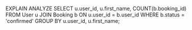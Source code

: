 EXPLAIN ANALYZE
SELECT u.user_id, u.first_name, COUNT(b.booking_id)
FROM User u
JOIN Booking b ON u.user_id = b.user_id
WHERE b.status = 'confirmed'
GROUP BY u.user_id, u.first_name;